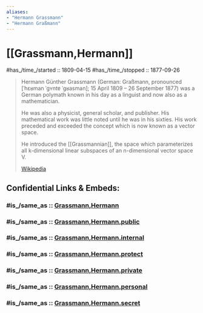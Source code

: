 ```yaml
---
aliases:
- "Hermann Grassmann"
- "Hermann Graßmann"
---
```


# [[Grassmann,Hermann]] 

#has_/time_/started :: 1809-04-15
#has_/time_/stopped  :: 1877-09-26

> Hermann Günther Grassmann (German: Graßmann, 
> pronounced [ˈhɛʁman ˈɡʏntɐ ˈɡʁasman]; 15 April 1809 – 26 September 1877) 
> was a German polymath known in his day as a linguist 
> and now also as a mathematician. 
> 
> He was also a physicist, general scholar, and publisher. 
> His mathematical work was little noted until he was in his sixties. 
> His work preceded and exceeded the concept 
> which is now known as a vector space. 
> 
> He introduced the [[Grassmannian]], 
> the space which parameterizes all k-dimensional linear subspaces 
> of an n-dimensional vector space V.
>
> [Wikipedia](https://en.wikipedia.org/wiki/Hermann%20Grassmann)


## Confidential Links & Embeds: 

### #is_/same_as :: [Grassmann,Hermann](/_Standards/Mathematics/Mathematician/Modern_Mathematicians/Grassmann,Hermann.md) 

### #is_/same_as :: [Grassmann,Hermann.public](/_public/Mathematics/Mathematician/Modern_Mathematicians/Grassmann,Hermann.public.md) 

### #is_/same_as :: [Grassmann,Hermann.internal](/_internal/Mathematics/Mathematician/Modern_Mathematicians/Grassmann,Hermann.internal.md) 

### #is_/same_as :: [Grassmann,Hermann.protect](/_protect/Mathematics/Mathematician/Modern_Mathematicians/Grassmann,Hermann.protect.md) 

### #is_/same_as :: [Grassmann,Hermann.private](/_private/Mathematics/Mathematician/Modern_Mathematicians/Grassmann,Hermann.private.md) 

### #is_/same_as :: [Grassmann,Hermann.personal](/_personal/Mathematics/Mathematician/Modern_Mathematicians/Grassmann,Hermann.personal.md) 

### #is_/same_as :: [Grassmann,Hermann.secret](/_secret/Mathematics/Mathematician/Modern_Mathematicians/Grassmann,Hermann.secret.md)


